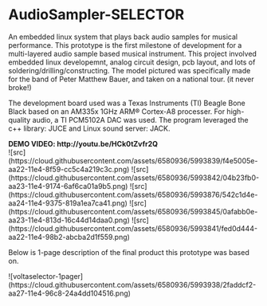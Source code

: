 # AudioSampler-SELECTOR

An embedded linux system that plays back audio samples for musical performance. This prototype is the first milestone of development for a multi-layered audio sample based musical instrument. This project involved embedded linux developemnt, analog circuit design, pcb layout, and lots of soldering/drilling/constructing. The model pictured was specifically made for the band of Peter Matthew Bauer, and taken on a national tour. (it never broke!)

<p>The development board used was a Texas Instruments (TI) Beagle Bone Black based on an AM335x 1GHz ARM® Cortex-A8 processer. For high-quality audio, a TI PCM5102A DAC was used. The program leveraged the c++ library: JUCE and Linux sound server: JACK.</p>
<b> DEMO VIDEO: http://youtu.be/HCk0tZvfr2Q </b><br>
![src](https://cloud.githubusercontent.com/assets/6580936/5993839/f4e5005e-aa22-11e4-8f59-cc5c4a219c3c.png)
![src](https://cloud.githubusercontent.com/assets/6580936/5993842/04b23fb0-aa23-11e4-9174-6af6ca01a9b5.png)
![src](https://cloud.githubusercontent.com/assets/6580936/5993876/542c1d4e-aa24-11e4-9375-819a1ea7ca41.png)
![src](https://cloud.githubusercontent.com/assets/6580936/5993845/0afabb0e-aa23-11e4-813d-16c44d14daa0.png)
![src](https://cloud.githubusercontent.com/assets/6580936/5993841/fed0d444-aa22-11e4-98b2-abcba2d1f559.png)
<p> Below is 1-page description of the final product this prototype was based on.</p>
![voltaselector-1pager](https://cloud.githubusercontent.com/assets/6580936/5993938/2faddcf2-aa27-11e4-96c8-24a4dd104516.png)


